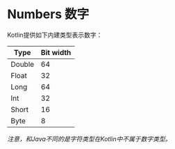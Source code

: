 # Numbers 数字

Kotlin提供如下内建类型表示数字：  

| Type | Bit width |
| -- | -- |
| Double | 64 |
| Float | 32 |
| Long | 64 |
| Int | 32 |
| Short | 16 |
| Byte | 8 |

*注意，和Java不同的是字符类型在Kotlin中不属于数字类型。*


